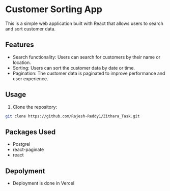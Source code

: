 # Customer Sorting App

This is a simple web application built with React that allows users to search and sort customer data.

## Features

- Search functionality: Users can search for customers by their name or location.
- Sorting: Users can sort the customer data by date or time.
- Pagination: The customer data is paginated to improve performance and user experience.

## Usage

1. Clone the repository:

```bash
git clone https://github.com/Rajesh-Reddy1/Zithara_Task.git
```

## Packages Used

- Postgrel
- react-paginate
- react

## Depolyment

- Deployment is done in Vercel
